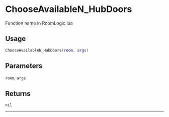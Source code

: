 # ChooseAvailableN_HubDoors
Function name in RoomLogic.lua
## Usage
```lua
ChooseAvailableN_HubDoors(room, args)
```
## Parameters
`room`, `args`
## Returns
`nil`

---